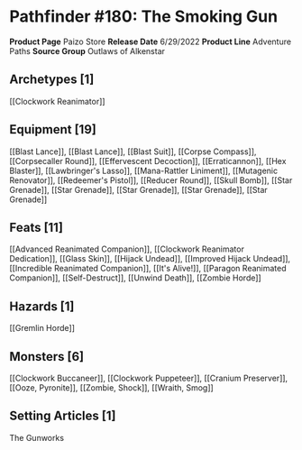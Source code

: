 ﻿---
id: '125'
name: Pathfinder 180. The Smoking Gun
rarity: Common
source: null
trait: null
type: Source

---
# Pathfinder #180: The Smoking Gun

**Product Page** Paizo Store
**Release Date** 6/29/2022
**Product Line** Adventure Paths
**Source Group** Outlaws of Alkenstar

## Archetypes [1]

[[Clockwork Reanimator]]

## Equipment [19]

[[Blast Lance]], [[Blast Lance]], [[Blast Suit]], [[Corpse Compass]], [[Corpsecaller Round]], [[Effervescent Decoction]], [[Erraticannon]], [[Hex Blaster]], [[Lawbringer's Lasso]], [[Mana-Rattler Liniment]], [[Mutagenic Renovator]], [[Redeemer's Pistol]], [[Reducer Round]], [[Skull Bomb]], [[Star Grenade]], [[Star Grenade]], [[Star Grenade]], [[Star Grenade]], [[Star Grenade]]

## Feats [11]

[[Advanced Reanimated Companion]], [[Clockwork Reanimator Dedication]], [[Glass Skin]], [[Hijack Undead]], [[Improved Hijack Undead]], [[Incredible Reanimated Companion]], [[It's Alive!]], [[Paragon Reanimated Companion]], [[Self-Destruct]], [[Unwind Death]], [[Zombie Horde]]

## Hazards [1]

[[Gremlin Horde]]

## Monsters [6]

[[Clockwork Buccaneer]], [[Clockwork Puppeteer]], [[Cranium Preserver]], [[Ooze, Pyronite]], [[Zombie, Shock]], [[Wraith, Smog]]

## Setting Articles [1]

The Gunworks